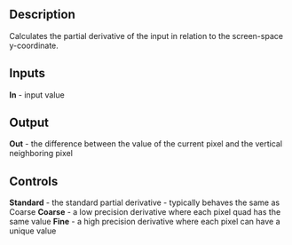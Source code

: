## Description
Calculates the partial derivative of the input in relation to the screen-space y-coordinate.

## Inputs
**In** - input value

## Output
**Out** - the difference between the value of the current pixel and the vertical neighboring pixel

## Controls
**Standard** - the standard partial derivative - typically behaves the same as Coarse
**Coarse** - a low precision derivative where each pixel quad has the same value
**Fine** - a high precision derivative where each pixel can have a unique value